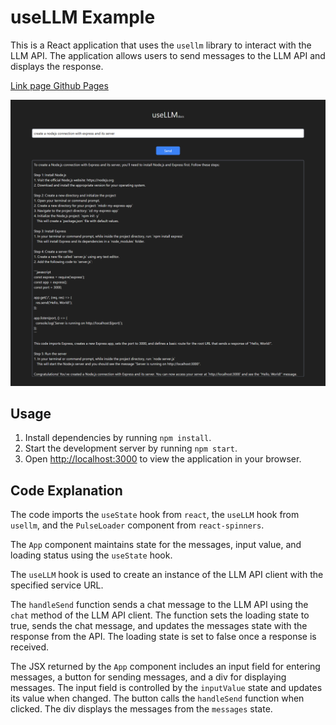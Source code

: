 # useLLM Example

This is a React application that uses the `usellm` library to interact with the LLM API. The application allows users to send messages to the LLM API and displays the response.

[Link page Github Pages](https://lace04.github.io/usellm-tutorial/)

![ScreenShot](public/image.png)

## Usage

1. Install dependencies by running `npm install`.
2. Start the development server by running `npm start`.
3. Open [http://localhost:3000](http://localhost:3000) to view the application in your browser.

## Code Explanation

The code imports the `useState` hook from `react`, the `useLLM` hook from `usellm`, and the `PulseLoader` component from `react-spinners`.

The `App` component maintains state for the messages, input value, and loading status using the `useState` hook.

The `useLLM` hook is used to create an instance of the LLM API client with the specified service URL.

The `handleSend` function sends a chat message to the LLM API using the `chat` method of the LLM API client. The function sets the loading state to true, sends the chat message, and updates the messages state with the response from the API. The loading state is set to false once a response is received.

The JSX returned by the `App` component includes an input field for entering messages, a button for sending messages, and a div for displaying messages. The input field is controlled by the `inputValue` state and updates its value when changed. The button calls the `handleSend` function when clicked. The div displays the messages from the `messages` state.


